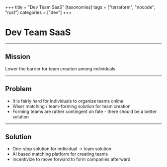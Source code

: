 +++
title = "Dev Team SaaS"
[taxonomies]
tags = ["terraform", "nocode", "rust"]
categories = ["dev"]
+++

# Dev Team SaaS

---

## Mission

Lower the barrier for team creation among individuals

---

## Problem

- It is fairly hard for individuals to organize teams online
- Wiser matching / team-forming solution for team creation
- Forming teams are rather contingent on fate - there should be a better solution

---

## Solution

- One-stop solution for individual -> team solution
- AI based matching platform for creating teams
- Incentivize to move forward to form companies afterward
